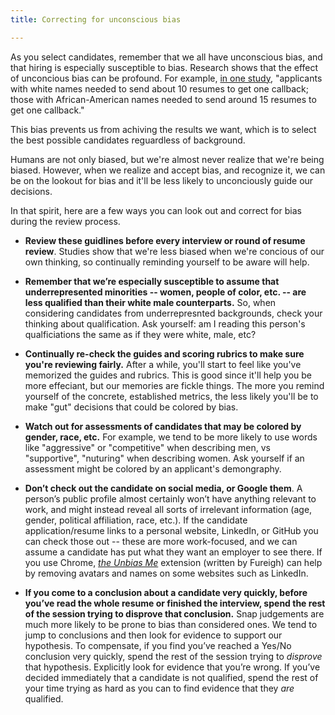 ```yaml
---
title: Correcting for unconscious bias

---
```


As you select candidates, remember that we all have unconscious bias, and that hiring is especially susceptible to bias. Research shows that the effect of unconcious bias can be profound. For example, [in one study](https://www.nber.org/digest/sep03/w9873.html), "applicants with white names needed to send about 10 resumes to get one callback; those with African-American names needed to send around 15 resumes to get one callback."

This bias prevents us from achiving the results we want, which is to select the best possible candidates reguardless of background.

Humans are not only biased, but we're almost never realize that we're being biased. However, when we realize and accept bias, and recognize it, we can be on the lookout for bias and it'll be less likely to unconciously guide our decisions.

In that spirit, here are a few ways you can look out and correct for bias during the review process. 

- **Review these guidlines before every interview or round of resume review**. Studies show that we're less biased when we're concious of our own thinking, so continually reminding yourself to be aware will help.

- **Remember that we’re especially susceptible to assume that underrepresented minorities -- women, people of color, etc. -- are less qualified than their white male counterparts.** So, when considering candidates from underrepresnted backgrounds, check your thinking about qualification. Ask yourself: am I reading this person's qualficiations the same as if they were white, male, etc? 

- **Continually re-check the guides and scoring rubrics to make sure you're reviewing fairly.** After a while, you'll start to feel like you've memorized the guides and rubrics. This is good since it'll help you be more effeciant, but our memories are fickle things. The more you remind yourself of the concrete, established metrics, the less likely you'll be to make "gut" decisions that could be colored by bias.

- **Watch out for assessments of candidates that may be colored by gender, race, etc.** For example, we tend to be more likely to use words like "aggressive" or "competitive" when describing men, vs "supportive", "nuturing" when describing women. Ask yourself if an assessment might be colored by an applicant's demongraphy.

- **Don’t check out the candidate on social media, or Google them**. A person’s public profile almost certainly won’t have anything relevant to work, and might instead reveal all sorts of irrelevant information (age, gender, political affiliation, race, etc.). If the candidate application/resume links to a personal website, LinkedIn, or GitHub you can check those out -- these are more work-focused, and we can assume a candidate has put what they want an employer to see there. If you use Chrome, [*the Unbias Me*](https://chrome.google.com/webstore/detail/unbias-me/bghhadboobnoikppffdojcebigmcgmam?hl=en) extension (written by Fureigh) can help by removing avatars and names on some websites such as LinkedIn.

- **If you come to a conclusion about a candidate very quickly, before you’ve read the whole resume or finished the interview, spend the rest of the session trying to disprove that conclusion.** Snap judgements are much more likely to be prone to bias than considered ones. We tend to jump to conclusions and then look for evidence to support our hypothesis. To compensate, if you find you’ve reached a Yes/No conclusion very quickly, spend the rest of the session trying to *disprove* that hypothesis. Explicitly look for evidence that you’re wrong. If you’ve decided immediately that a candidate is not qualified, spend the rest of your time trying as hard as you can to find evidence that they *are* qualified.
